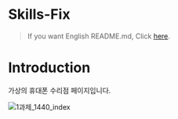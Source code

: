 # Skills-Fix
> If you want English README.md, Click [here](https://github.com/diayoak/Skills-Fix/blob/master/README_EN.md).

Introduction
=============
가상의 휴대폰 수리점 페이지입니다. <br/>

![1과제_1440_index](https://user-images.githubusercontent.com/50132941/68676463-72aa7700-059d-11ea-9b3c-070d63aa8de0.png)
